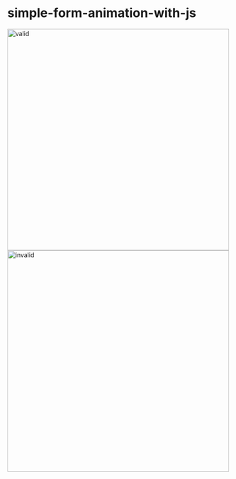 # simple-form-animation-with-js


<img width="500" alt="valid" src="https://user-images.githubusercontent.com/90634573/196468506-5b710b30-e1c7-461e-a85d-1a2e9154b768.png"> <img width="500" alt="invalid" src="https://user-images.githubusercontent.com/90634573/196708482-c3c0c77d-dc08-4b5c-a063-ac9afc456cfa.png">

